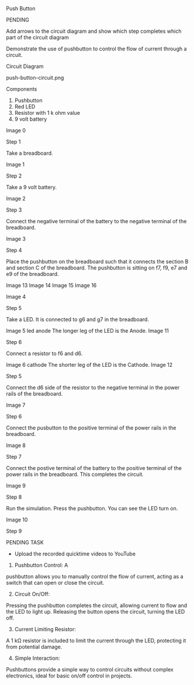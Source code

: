 Push Button

PENDING

Add arrows to the circuit diagram and show which step completes which part of the circuit diagram

Demonstrate the use of pushbutton to control the flow of current through a circuit.

Circuit Diagram

push-button-circuit.png

Components

1. Pushbutton
2. Red LED
3. Resistor with 1 k ohm value
4. 9 volt battery

Image 0

Step 1

Take a breadboard.

Image 1

Step 2

Take a 9 volt battery.

Image 2

Step 3

Connect the negative terminal of the battery to the negative terminal of the breadboard.

Image 3

Step 4

Place the pushbutton on the breadboard such that it connects the section B and section C of the breadboard. The pushbutton is sitting on f7, f9, e7 and e9 of the breadboard.

Image 13
Image 14
Image 15
Image 16

Image 4

Step 5

Take a LED. It is connected to g6 and g7 in the breadboard.

Image 5
led
anode
The longer leg of the LED is the Anode.
Image 11

Step 6

Connect a resistor to f6 and d6.

Image 6
cathode
The shorter leg of the LED is the Cathode.
Image 12

Step 5

Connect the d6 side of the resistor to the negative terminal in the power rails of the breadboard.

Image 7

Step 6

Connect the pusbutton to the positive terminal of the power rails in the breadboard.

Image 8

Step 7

Connect the postive terminal of the battery to the positive terminal of the power rails in the breadboard. This completes the circuit.

Image 9

Step 8

Run the simulation. Press the pushbutton. You can see the LED turn on.

Image 10

Step 9





PENDING TASK

- Upload the recorded quicktime videos to YouTube

1. Pushbutton Control: A

 pushbutton allows you to manually control the flow of current, acting as a switch that can open or close the circuit.

2. Circuit On/Off:

Pressing the pushbutton completes the circuit, allowing current to flow and the LED to light up. Releasing the button opens the circuit, turning the LED off.

3. Current Limiting Resistor:

A 1 kΩ resistor is included to limit the current through the LED, protecting it from potential damage.

4. Simple Interaction:

Pushbuttons provide a simple way to control circuits without complex electronics, ideal for basic on/off control in projects.
